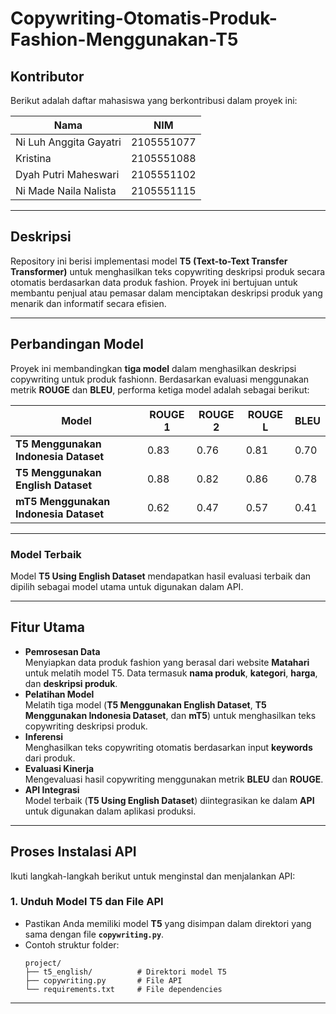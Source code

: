 # **Copywriting-Otomatis-Produk-Fashion-Menggunakan-T5**
## **Kontributor**

Berikut adalah daftar mahasiswa yang berkontribusi dalam proyek ini:

| Nama                   | NIM        |
| ---------------------- | ---------- |
| Ni Luh Anggita Gayatri | 2105551077 |
| Kristina               | 2105551088 |
| Dyah Putri Maheswari   | 2105551102 |
| Ni Made Naila Nalista  | 2105551115 |

---

## **Deskripsi**

Repository ini berisi implementasi model **T5 (Text-to-Text Transfer Transformer)** untuk menghasilkan teks copywriting deskripsi produk secara otomatis berdasarkan data produk fashion. Proyek ini bertujuan untuk membantu penjual atau pemasar dalam menciptakan deskripsi produk yang menarik dan informatif secara efisien.

---

## **Perbandingan Model**

Proyek ini membandingkan **tiga model** dalam menghasilkan deskripsi copywriting untuk produk fashionn. Berdasarkan evaluasi menggunakan metrik **ROUGE** dan **BLEU**, performa ketiga model adalah sebagai berikut:

| Model                     | ROUGE 1 | ROUGE 2 | ROUGE L | BLEU  |
|---------------------------|---------|---------|---------|-------|
| **T5 Menggunakan Indonesia Dataset**  | 0.83    | 0.76    | 0.81    | 0.70  |
| **T5 Menggunakan English Dataset**    | 0.88    | 0.82    | 0.86    | 0.78  |
| **mT5 Menggunakan Indonesia Dataset** | 0.62    | 0.47    | 0.57    | 0.41  |

---

### **Model Terbaik**  
Model **T5 Using English Dataset** mendapatkan hasil evaluasi terbaik dan dipilih sebagai model utama untuk digunakan dalam API.

---

## **Fitur Utama**

- **Pemrosesan Data**  
   Menyiapkan data produk fashion yang berasal dari website **Matahari** untuk melatih model T5. Data termasuk **nama produk**, **kategori**, **harga**, dan **deskripsi produk**.  
- **Pelatihan Model**  
   Melatih tiga model (**T5 Menggunakan English Dataset**, **T5 Menggunakan Indonesia Dataset**, dan **mT5**) untuk menghasilkan teks copywriting deskripsi produk.  
- **Inferensi**  
   Menghasilkan teks copywriting otomatis berdasarkan input **keywords** dari produk.  
- **Evaluasi Kinerja**  
   Mengevaluasi hasil copywriting menggunakan metrik **BLEU** dan **ROUGE**.  
- **API Integrasi**  
   Model terbaik (**T5 Using English Dataset**) diintegrasikan ke dalam **API** untuk digunakan dalam aplikasi produksi.

---

## **Proses Instalasi API**

Ikuti langkah-langkah berikut untuk menginstal dan menjalankan API:

### **1. Unduh Model T5 dan File API**
- Pastikan Anda memiliki model **T5** yang disimpan dalam direktori yang sama dengan file **`copywriting.py`**.
- Contoh struktur folder:
    ```
    project/
    ├── t5_english/          # Direktori model T5
    ├── copywriting.py       # File API
    └── requirements.txt     # File dependencies
    ```

---
